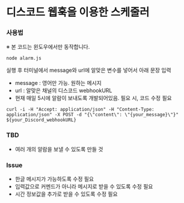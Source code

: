 # 디스코드 웹훅을 이용한 스케줄러

### 사용법
※ 본 코드는 윈도우에서만 동작합니다.

```
node alarm.js
```

실행 후 터미널에서 message와 url에 알맞은 변수를 넣어서 아래 문장 입력

- message : 영어만 가능. 원하는 메시지
- url : 알맞은 채널의 디스코드 webhookURL
- 현재 매일 5시에 알람이 보내도록 개발되어있음. 필요 시, 코드 수정 필요

```
curl -i -H "Accept: application/json" -H "Content-Type: application/json" -X POST -d "{\"content\": \"{your_message}\"}" ${your_Discord_webhookURL}
```

### TBD

- 여러 개의 알람을 보낼 수 있도록 만들 것

### Issue

- 한글 메시지가 가능하도록 수정 필요
- 입력값으로 커멘드가 아니라 메시지로 받을 수 있도록 수정 필요
- 시간 정보값을 추가로 받을 수 있도록 수정 필요
